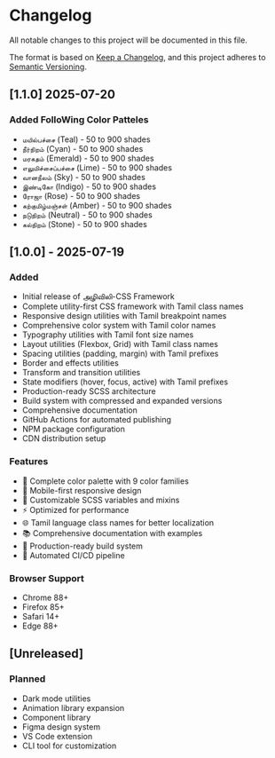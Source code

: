 # Changelog

All notable changes to this project will be documented in this file.

The format is based on [Keep a Changelog](https://keepachangelog.com/en/1.0.0/),
and this project adheres to [Semantic Versioning](https://semver.org/spec/v2.0.0.html).


## [1.1.0] 2025-07-20

### Added FolloWing Color Patteles
- `மயில்பச்சை` (Teal) - 50 to 900 shades
- `நீர்நிறம்` (Cyan) - 50 to 900 shades
- `மரகதம்` (Emerald) - 50 to 900 shades
- `எலுமிச்சைப்பச்சை` (Lime) - 50 to 900 shades
- `வானநீலம்` (Sky) - 50 to 900 shades
- `இண்டிகோ` (Indigo) - 50 to 900 shades
- `ரோஜா` (Rose) - 50 to 900 shades
- `கற்குமிழ்மஞ்சள்` (Amber) - 50 to 900 shades
- `நடுநிறம்` (Neutral) - 50 to 900 shades
- `கல்நிறம்` (Stone) - 50 to 900 shades


## [1.0.0] - 2025-07-19

### Added
- Initial release of அழிவிலி-CSS Framework
- Complete utility-first CSS framework with Tamil class names
- Responsive design utilities with Tamil breakpoint names
- Comprehensive color system with Tamil color names
- Typography utilities with Tamil font size names
- Layout utilities (Flexbox, Grid) with Tamil class names
- Spacing utilities (padding, margin) with Tamil prefixes
- Border and effects utilities
- Transform and transition utilities
- State modifiers (hover, focus, active) with Tamil prefixes
- Production-ready SCSS architecture
- Build system with compressed and expanded versions
- Comprehensive documentation
- GitHub Actions for automated publishing
- NPM package configuration
- CDN distribution setup

### Features
- 🎨 Complete color palette with 9 color families
- 📱 Mobile-first responsive design
- 🔧 Customizable SCSS variables and mixins
- ⚡ Optimized for performance
- 🌐 Tamil language class names for better localization
- 📚 Comprehensive documentation with examples
- 🚀 Production-ready build system
- 🔄 Automated CI/CD pipeline

### Browser Support
- Chrome 88+
- Firefox 85+
- Safari 14+
- Edge 88+

## [Unreleased]

### Planned
- Dark mode utilities
- Animation library expansion
- Component library
- Figma design system
- VS Code extension
- CLI tool for customization
